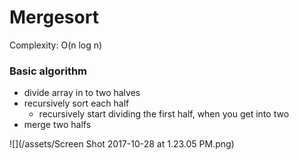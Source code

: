 # Mergesort

Complexity: O\(n log n\)

### Basic algorithm

* divide array in to two halves
* recursively sort each half 
  * recursively start dividing the first half, when you get into two
* merge two halfs

![](/assets/Screen Shot 2017-10-28 at 1.23.05 PM.png)




